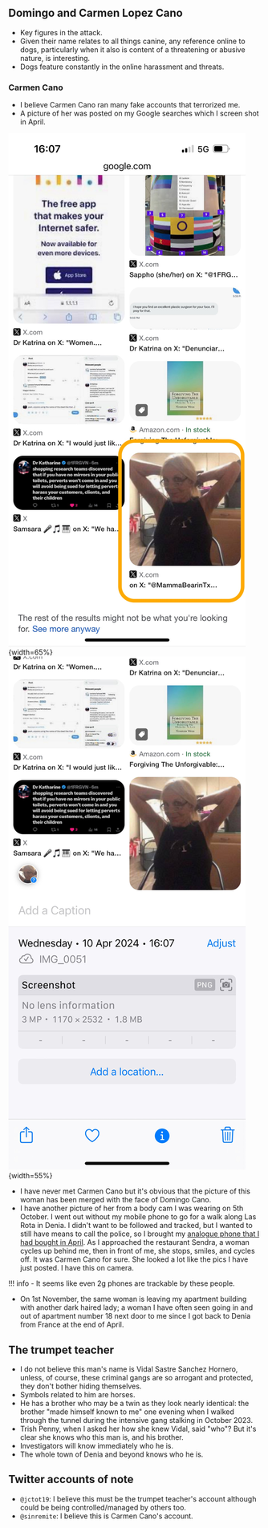 ## Domingo and Carmen Lopez Cano

- Key figures in the attack.
- Given their name relates to all things canine, any reference online to dogs, particularly when it also is content of a threatening or abusive nature, is interesting.
- Dogs feature constantly in the online harassment and threats.

### Carmen Cano

- I believe Carmen Cano ran many fake accounts that terrorized me.
- A picture of her was posted on my Google searches which I screen shot in April.

![Carmen Cano](../content/images/google-searches/carmen-cano.JPG){width=65%}
![Carmen Cano screenshot date](../content/images/google-searches/carmen-cano-date.JPG){width=55%}

- I have never met Carmen Cano but it's obvious that the picture of this woman has been merged with the face of Domingo Cano.
- I have another picture of her from a body cam I was wearing on 5th October. I went out without my mobile phone to go for a walk along Las Rota in Denia. I didn't want to be followed and tracked, but I wanted to still have means to call the police, so I brought my [analogue phone that I had bought in April](../timeline/2024/april.md#i-buy-an-analogue-phone). As I approached the restaurant Sendra, a woman cycles up behind me, then in front of me, she stops, smiles, and cycles off. It was Carmen Cano for sure. She looked a lot like the pics I have just posted. I have this on camera.

!!! info
    - It seems like even 2g phones are trackable by these people.

- On 1st November, the same woman is leaving my apartment building with another dark haired lady; a woman I have often seen going in and out of apartment number 18 next door to me since I got back to Denia from France at the end of April.

## The trumpet teacher

- I do not believe this man's name is Vidal Sastre Sanchez Hornero, unless, of course, these criminal gangs are so arrogant and protected, they don't bother hiding themselves.
- Symbols related to him are horses.
- He has a brother who may be a twin as they look nearly identical: the brother "made himself known to me" one evening when I walked through the tunnel during the intensive gang stalking in October 2023.
- Trish Penny, when I asked her how she knew Vidal, said "who"? But it's clear she knows who this man is, and his brother.
- Investigators will know immediately who he is.
- The whole town of Denia and beyond knows who he is.

## Twitter accounts of note

- `@jctot19`: I believe this must be the trumpet teacher's account although could be being controlled/managed by others too.
- `@sinremite`: I believe this is Carmen Cano's account.
